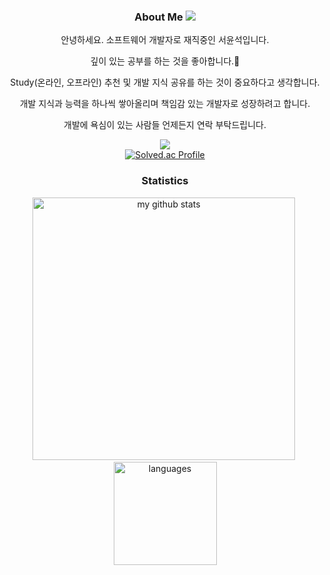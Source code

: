 <div align="center">

<h3> About Me  
<a href="mailto:syounseok94@gmail.com"><img src="https://img.shields.io/badge/Gmail-d14836?style=flat-square&logo=Gmail&logoColor=white&link=syounseok94@gmail.com"/></a>
</h3>

<p> 안녕하세요. 소프트웨어 개발자로 재직중인 서윤석입니다.<p>
<p> 깊이 있는 공부를 하는 것을 좋아합니다.💚 </p>
<p> Study(온라인, 오프라인) 추천 및 개발 지식 공유를 하는 것이 중요하다고 생각합니다.</p>
<p> 개발 지식과 능력을 하나씩 쌓아올리며 책임감 있는 개발자로 성장하려고 합니다.</p>
<p> 개발에 욕심이 있는 사람들 언제든지 연락 부탁드립니다.</p>


![](https://readme-stickers.vercel.app/api/kodeveloper?name=서윤석)
<br>
[![Solved.ac Profile](http://mazassumnida.wtf/api/generate_badge?boj=youn_94)](https://solved.ac/youn_94)
<h3> Statistics </h3>

<p>
  <img src="https://github-readme-stats.vercel.app/api?username=SeoYounSeok&theme=aura_dark&count_private=true&show_icons=true" alt="my github stats" width="420"/>&nbsp;<img src="https://github-readme-stats.vercel.app/api/top-langs/?username=SeoYounSeok&theme=aura_dark&layout=compact" alt="languages" height="165">
</p>

</div>
